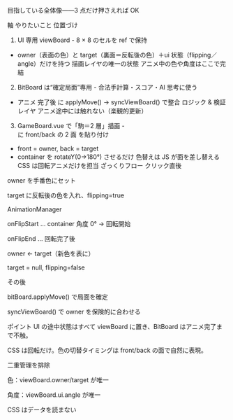目指している全体像――3 点だけ押さえれば OK

軸	やりたいこと	位置づけ
1. UI 専用 viewBoard	- 8 × 8 のセルを ref で保持
- owner（表面の色）と target（裏面＝反転後の色）＋ui 状態（flipping／angle）だけを持つ	描画レイヤの唯一の状態
アニメ中の色や角度はここで完結
2. BitBoard は“確定局面”専用	- 合法手計算・スコア・AI 思考に使う
- アニメ 完了後 に applyMove() → syncViewBoard() で整合	ロジック & 検証レイヤ
アニメ途中には触れない（楽観的更新）
3. GameBoard.vue で「駒＝2 層」描画	- <div class="piece-container"> に front/back の 2 面 を貼り付け
- front = owner, back = target
- container を rotateY(0→180°) させるだけ	色替えは JS が面を差し替える
CSS は回転アニメだけを担当
ざっくりフロー
クリック直後

owner を手番色にセット

target に反転後の色を入れ、flipping=true

AnimationManager

onFlipStart … container 角度 0° → 回転開始

onFlipEnd … 回転完了後

owner ← target（新色を表に）

target = null, flipping=false

その後

bitBoard.applyMove() で局面を確定

syncViewBoard() で owner を保険的に合わせる

ポイント
UI の途中状態はすべて viewBoard に置き、BitBoard はアニメ完了まで不触。

CSS は回転だけ。色の切替タイミングは front/back の面で自然に表現。

二重管理を排除

色：viewBoard.owner/target が唯一

角度：viewBoard.ui.angle が唯一

CSS はデータを読まない
